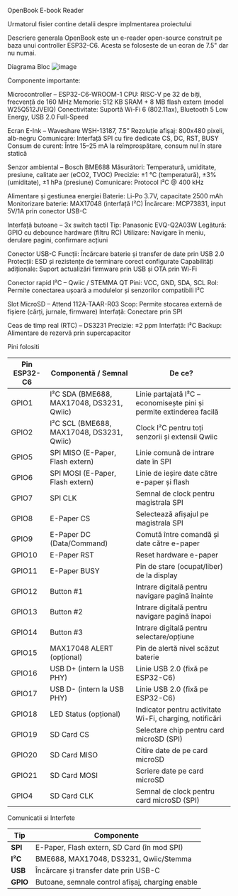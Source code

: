 OpenBook E-book Reader

Urmatorul fisier contine detalii despre implmentarea proiectului

Descriere generala
OpenBook este un e-reader open-source construit pe baza unui controller ESP32-C6. Acesta se foloseste de un ecran de 7.5" dar nu numai.

Diagrama Bloc
![image](https://github.com/user-attachments/assets/37a9a138-f1be-4408-9418-5c64a5490471)


Componente importante:

Microcontroller – ESP32-C6-WROOM-1
CPU: RISC-V pe 32 de biți, frecvență de 160 MHz
Memorie: 512 KB SRAM + 8 MB flash extern (model W25Q512JVEIQ)
Conectivitate: Suportă Wi-Fi 6 (802.11ax), Bluetooth 5 Low Energy, USB 2.0 Full-Speed


Ecran E-Ink – Waveshare WSH-13187, 7.5”
Rezoluție afișaj: 800x480 pixeli, alb-negru
Comunicare: Interfață SPI cu fire dedicate CS, DC, RST, BUSY
Consum de curent: Între 15–25 mA la reîmprospătare, consum nul în stare statică


Senzor ambiental – Bosch BME688
Măsurători: Temperatură, umiditate, presiune, calitate aer (eCO2, TVOC)
Precizie: ±1 °C (temperatură), ±3% (umiditate), ±1 hPa (presiune)
Comunicare: Protocol I²C @ 400 kHz


Alimentare și gestiunea energiei
Baterie: Li-Po 3.7V, capacitate 2500 mAh
Monitorizare baterie: MAX17048 (interfață I²C)
Încărcare: MCP73831, input 5V/1A prin conector USB-C


Interfață butoane – 3x switch tactil
Tip: Panasonic EVQ-Q2A03W
Legătură: GPIO cu debounce hardware (filtru RC)
Utilizare: Navigare în meniu, derulare pagini, confirmare acțiuni


Conector USB-C
Funcții: Încărcare baterie și transfer de date prin USB 2.0
Protecții: ESD și rezistențe de terminare corect configurate
Capabilități adiționale: Suport actualizări firmware prin USB și OTA prin Wi-Fi


Conector rapid I²C – Qwiic / STEMMA QT
Pini: VCC, GND, SDA, SCL
Rol: Permite conectarea ușoară a modulelor și senzorilor compatibili I²C


Slot MicroSD – Attend 112A-TAAR-R03
Scop: Permite stocarea externă de fișiere (cărți, jurnale, firmware)
Interfață: Conectare prin SPI


Ceas de timp real (RTC) – DS3231
Precizie: ±2 ppm
Interfață: I²C
Backup: Alimentare de rezervă prin supercapacitor

Pini folositi

| Pin ESP32-C6 | Componentă / Semnal                | De ce?                                                                 |
|--------------|-------------------------------------|------------------------------------------------------------------------|
| GPIO1        | I²C SDA (BME688, MAX17048, DS3231, Qwiic) | Linie partajată I²C – economisește pini și permite extinderea facilă |
| GPIO2        | I²C SCL (BME688, MAX17048, DS3231, Qwiic) | Clock I²C pentru toți senzorii și extensii Qwiic                     |
| GPIO5        | SPI MISO (E-Paper, Flash extern)    | Linie comună de intrare date în SPI                                   |
| GPIO6        | SPI MOSI (E-Paper, Flash extern)    | Linie de ieșire date către e-paper și flash                           |
| GPIO7        | SPI CLK                             | Semnal de clock pentru magistrala SPI                                 |
| GPIO8        | E-Paper CS                          | Selectează afișajul pe magistrala SPI                                 |
| GPIO9        | E-Paper DC (Data/Command)           | Comută între comandă și date către e-paper                            |
| GPIO10       | E-Paper RST                         | Reset hardware e-paper                                                |
| GPIO11       | E-Paper BUSY                        | Pin de stare (ocupat/liber) de la display                             |
| GPIO12       | Button #1                           | Intrare digitală pentru navigare pagină înainte                      |
| GPIO13       | Button #2                           | Intrare digitală pentru navigare pagină înapoi                       |
| GPIO14       | Button #3                           | Intrare digitală pentru selectare/opțiune                            |
| GPIO15       | MAX17048 ALERT (opțional)           | Pin de alertă nivel scăzut baterie                                    |
| GPIO16       | USB D+ (intern la USB PHY)          | Linie USB 2.0 (fixă pe ESP32-C6)                                      |
| GPIO17       | USB D- (intern la USB PHY)          | Linie USB 2.0 (fixă pe ESP32-C6)                                      |
| GPIO18       | LED Status (opțional)               | Indicator pentru activitate Wi-Fi, charging, notificări               |
| GPIO19       | SD Card CS                          | Selectare chip pentru card microSD (SPI)                              |
| GPIO20       | SD Card MISO                        | Citire date de pe card microSD                                        |
| GPIO21       | SD Card MOSI                        | Scriere date pe card microSD                                          |
| GPIO4        | SD Card CLK                         | Semnal de clock pentru card microSD (SPI)                             |


Comunicatii si Interfete

| Tip       | Componente                                          |
|-----------|-----------------------------------------------------|
| **SPI**   | E-Paper, Flash extern, SD Card (în mod SPI)         |
| **I²C**   | BME688, MAX17048, DS3231, Qwiic/Stemma              |
| **USB**   | Încărcare și transfer date prin USB-C               |
| **GPIO**  | Butoane, semnale control afișaj, charging enable    |
